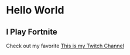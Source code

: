 # Hello World

## I Play Fortnite

Check out my favorite [This is my Twitch Channel](https://www.twitch.tv/dallas_crowley/)

